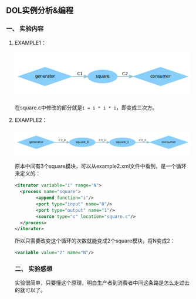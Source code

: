 

## DOL实例分析&编程

### 一、 实验内容

1. EXAMPLE1：

    ![EXAMPLE1](https://github.com/14353429/ES2016_14353429/blob/master/image/EXAMPLE1.png)

   在square.c中修改的部分就是``i = i * i * i``，即变成三次方。

2. EXAMPLE2：

    ![EXAMPLE2](https://github.com/14353429/ES2016_14353429/blob/master/image/EXAMPLE2.png)

   原本中间有3个square模块，可以从example2.xml文件中看到，是一个循环来定义的：

   ```xml
   <iterator variable="i" range="N">
     <process name="square">
           <append function="i"/>
           <port type="input" name="0"/>
           <port type="output" name="1"/>
           <source type="c" location="square.c"/>
     </process>
   </iterator>
   ```

   所以只需要改变这个循环的次数就能变成2个square模块，将N变成2：

   ```xml
   <variable value="2" name="N"/>
   ```

   ### 二、 实验感想

   实验很简单，只要懂这个原理，明白生产者到消费者中间这条路是怎么走过去的就可以了。
